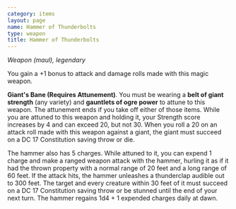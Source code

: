 ```yaml
---
category: items
layout: page
name: Hammer of Thunderbolts
type: weapon
title: Hammer of Thunderbolts 
---
```

_Weapon (maul), legendary_ 

You gain a +1 bonus to attack and damage rolls made with this magic weapon.

**Giant's Bane (Requires Attunement)**. You must be wearing a **belt of giant strength** (any variety) and **gauntlets of ogre power** to attune to this weapon. The attunement ends if you take off either of those items. While you are attuned to this weapon and holding it, your Strength score increases by 4 and can exceed 20, but not 30. When you roll a 20 on an attack roll made with this weapon against a giant, the giant must succeed on a DC 17 Constitution saving throw or die.

The hammer also has 5 charges. While attuned to it, you can expend 1 charge and make a ranged weapon attack with the hammer, hurling it as if it had the thrown property with a normal range of 20 feet and a long range of 60 feet. If the attack hits, the hammer unleashes a thunderclap audible out to 300 feet. The target and every creature within 30 feet of it must succeed on a DC 17 Constitution saving throw or be stunned until the end of your next turn. The hammer regains 1d4 + 1 expended charges daily at dawn. 